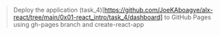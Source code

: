 > Deploy the application (task_4)[https://github.com/JoeKAboagye/alx-react/tree/main/0x01-react_intro/task_4/dashboard] 
> to GitHub Pages using gh-pages branch and create-react-app
